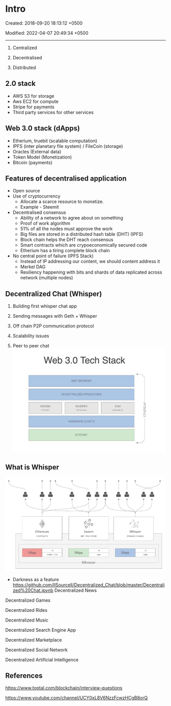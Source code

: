 # Intro

Created: 2018-09-20 18:13:12 +0500

Modified: 2022-04-07 20:49:34 +0500

---

1. Centralized

2. Decentralised

3. Distributed

## 2.0 stack

- AWS S3 for storage
- Aws EC2 for compute
- Stripe for payments
- Third party services for other services

## Web 3.0 stack (dApps)

- Etherium, truebit (scalable computation)
- IPFS (inter planetary file system) / FileCoin (storage)
- Oracles (External data)
- Token Model (Monetization)
- Bitcoin (payments)

## Features of decentralised application

- Open source
- Use of cryptocurrency
  - Allocate a scarce resource to monetize.
  - Example - Steemit
- Decentralised consensus
  - Ability of a network to agree about on something
  - Proof of work algorithm
  - 51% of all the nodes must approve the work
  - Big files are stored in a distributed hash table (DHT) (IPFS)
  - Block chain helps the DHT reach consensus
  - Smart contracts which are crypoeconomically secured code
  - Etherium has a tiring complete block chain
- No central point of failure (IPFS Stack)
  - Instead of IP addressing our content, we should content address it
  - Merkel DAG
  - Resiliency happening with bits and shards of data replicated across network (multiple nodes)

## Decentralized Chat (Whisper)

1. Building first whisper chat app

2. Sending messages with Geth + Whisper

3. Off chain P2P communication protocol

4. Scalability issues

5. Peer to peer chat
![alt text](media/Intro-image1.jpeg)

## What is Whisper

![alt text](media/Intro-image2.png)

- Darkness as a feature
<https://github.com/llSourcell/Decentralized_Chat/blob/master/Decentralized%20Chat.ipynb>
Decentralized News

Decentralized Games

Decentralized Rides

Decentralized Music

Decentralized Search Engine App

Decentralized Marketplace

Decentralized Social Network

Decentralized Artificial Intelligence

## References

<https://www.toptal.com/blockchain/interview-questions>

<https://www.youtube.com/channel/UCY0xL8V6NzzFcwzHCgB8orQ>
